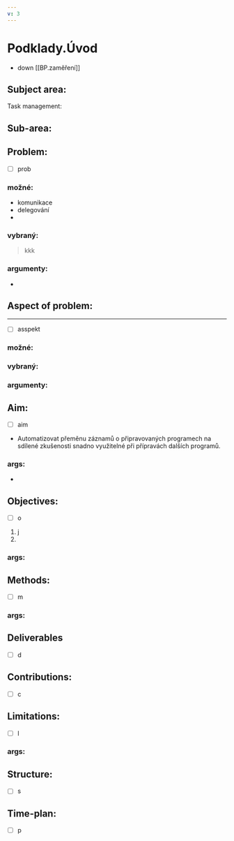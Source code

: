 ```yaml
---
v: 3
---
```


# Podklady.Úvod
- down [[BP.zaměření]]
## Subject area:


Task management:

## Sub-area:


## Problem:
- [ ] prob
### možné:

- komunikace
- delegování
- 
### vybraný:
> kkk
### argumenty:
- 

## Aspect of problem:
---
- [ ] asspekt
### možné:

### vybraný:

### argumenty:


## Aim:
- [ ] aim
- Automatizovat přeměnu záznamů o připravovaných programech na sdílené zkušenosti snadno využitelné při přípravách dalších programů.

### args:
- 

## Objectives:
- [ ] o
1. j
2. 
### args:

## Methods:
- [ ] m
### args:

## Deliverables
- [ ] d
## Contributions:
- [ ] c
## Limitations:
- [ ] l
### args:

## Structure:
- [ ] s
## Time-plan:
- [ ] p